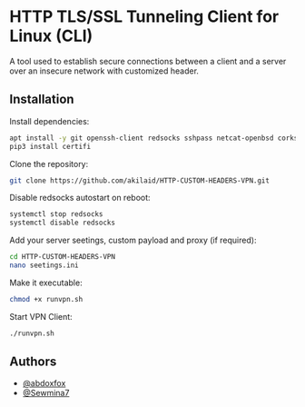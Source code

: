 
# HTTP TLS/SSL Tunneling Client for Linux (CLI)

A tool used to establish secure connections between a client and a server over an insecure network with customized header.

## Installation
Install dependencies:
```bash
apt install -y git openssh-client redsocks sshpass netcat-openbsd corkscrew screen python3 python3-pip
pip3 install certifi
```
Clone the repository:
```bash
git clone https://github.com/akilaid/HTTP-CUSTOM-HEADERS-VPN.git
```
Disable redsocks autostart on reboot:
```bash
systemctl stop redsocks
systemctl disable redsocks
```
Add your server seetings, custom payload and proxy (if required):
```bash
cd HTTP-CUSTOM-HEADERS-VPN
nano seetings.ini
```
Make it executable:
```bash
chmod +x runvpn.sh
```
Start VPN Client:
```bash
./runvpn.sh
```
## Authors
- [@abdoxfox](https://github.com/abdoxfox)
- [@Sewmina7](https://github.com/Sewmina7)
